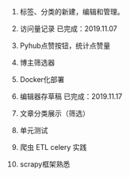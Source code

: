 1. 标签、分类的新建，编辑和管理。

2. 访问量记录
   已完成：2019.11.07

3. Pyhub点赞按钮，统计点赞量

4. 博主筛选器

5. Docker化部署

6. 编辑器存草稿
   已完成：2019.11.17

7. 文章分类展示（筛选）

8. 单元测试

9. 爬虫 ETL celery 实践

10. scrapy框架熟悉